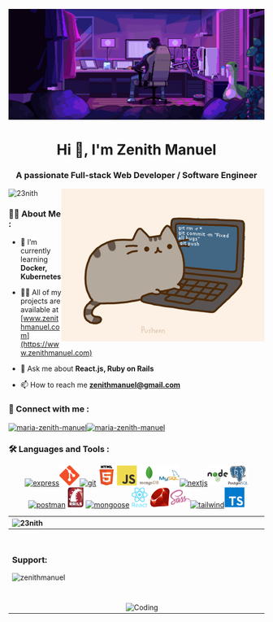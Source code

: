 [![MasterHead](https://raw.githubusercontent.com/23nith/23nith/main/animated-gif-ezgif.com-crop.gif)](https://www.zenithmanuel.com)
<h1 align="center">Hi 👋, I'm Zenith Manuel</h1>
<h3 align="center">A passionate Full-stack Web Developer / Software Engineer</h3>

<img align="right" alt="Coding" width="400" src="https://raw.githubusercontent.com/fate0/fate0/master/artwork/pusheencode.gif">

<p align="left"> <img src="https://komarev.com/ghpvc/?username=23nith&label=Profile%20views&color=0e75b6&style=flat" alt="23nith" /> </p>

### :man_technologist: About Me :

- 🌱 I’m currently learning **Docker, Kubernetes**

- 👨‍💻 All of my projects are available at [www.zenithmanuel.com](https://www.zenithmanuel.com)

- 💬 Ask me about **React.js, Ruby on Rails**

- 📫 How to reach me **zenithmanuel@gmail.com**

### :email: Connect with me :
<a href="https://linkedin.com/in/maria-zenith-manuel" target="blank"><img align="center" src="https://upload.wikimedia.org/wikipedia/commons/thumb/1/1f/Blank_square.svg/1200px-Blank_square.svg.png" alt="maria-zenith-manuel" height="30" width="40" /></a><a href="https://linkedin.com/in/maria-zenith-manuel" target="blank"><img align="center" src="https://raw.githubusercontent.com/rahuldkjain/github-profile-readme-generator/master/src/images/icons/Social/linked-in-alt.svg" alt="maria-zenith-manuel" height="30" width="40" /></a>

### :hammer_and_wrench: Languages and Tools :
<p align="center"><a href="https://expressjs.com" target="_blank" rel="noreferrer"><img src="https://www.nextontop.com/assets/img/services/web/expressjs.svg" alt="express" title="express" width="40" height="40"/></a><a href="https://git-scm.com/" target="_blank" rel="noreferrer"><img src="https://raw.githubusercontent.com/devicons/devicon/2ae2a900d2f041da66e950e4d48052658d850630/icons/git/git-original.svg" alt="git" title="git" width="40" height="40"/></a><a href="https://git-scm.com/" target="_blank" rel="noreferrer"><img src="https://e7.pngegg.com/pngimages/914/758/png-clipart-computer-icons-logo-github-github-logo-logo-computer-program-thumbnail.png" alt="git" title="git" width="40" height="40"/></a><a href="https://www.w3.org/html/" target="_blank" rel="noreferrer"><img src="https://raw.githubusercontent.com/devicons/devicon/master/icons/html5/html5-original-wordmark.svg" alt="html5" title="html5" width="40" height="40"/></a><a href="https://developer.mozilla.org/en-US/docs/Web/JavaScript" target="_blank" rel="noreferrer"><img src="https://raw.githubusercontent.com/devicons/devicon/master/icons/javascript/javascript-original.svg" alt="javascript" title="javascript" width="40" height="40"/></a>
  <a href="https://www.mongodb.com/" target="_blank" rel="noreferrer"><img src="https://raw.githubusercontent.com/devicons/devicon/master/icons/mongodb/mongodb-original-wordmark.svg" alt="mongodb" title="mongodb" width="40" height="40"/></a><a href="https://www.mysql.com/" target="_blank" rel="noreferrer"><img src="https://raw.githubusercontent.com/devicons/devicon/master/icons/mysql/mysql-original-wordmark.svg" alt="mysql" title="mysql" width="40" height="40"/></a><a href="https://nextjs.org/" target="_blank" rel="noreferrer"><img src="https://media.graphassets.com/VKHHNvEETYqZRkqgjybc" alt="nextjs" title="nextjs" width="40" height="40"/></a><a href="https://nodejs.org" target="_blank" rel="noreferrer"><img src="https://raw.githubusercontent.com/devicons/devicon/master/icons/nodejs/nodejs-original-wordmark.svg" alt="nodejs" title="nodejs" width="40" height="40"/></a><a href="https://www.postgresql.org" target="_blank" rel="noreferrer"><img src="https://raw.githubusercontent.com/devicons/devicon/master/icons/postgresql/postgresql-original-wordmark.svg" alt="postgresql" title="postgresql" width="40" height="40"/></a><a href="https://postman.com" target="_blank" rel="noreferrer"><img src="https://www.vectorlogo.zone/logos/getpostman/getpostman-icon.svg" alt="postman" title="postman" width="40" height="40"/></a><a href="https://rubyonrails.org" target="_blank" rel="noreferrer"><img src="https://raw.githubusercontent.com/devicons/devicon/master/icons/rails/rails-original-wordmark.svg" alt="rails" title="rails" width="40" height="40"/></a><a href="https://reactjs.org/" target="_blank" rel="noreferrer"><a href="https://mongoosejs.com/" target="_blank" rel="noreferrer"><img src="https://cdn.worldvectorlogo.com/logos/mongoose-1.svg" title="mongoose" alt="mongoose" height="40" width="40px"/></a><img src="https://raw.githubusercontent.com/devicons/devicon/master/icons/react/react-original-wordmark.svg" alt="react" title="react" width="40" height="40"/></a><a href="https://www.ruby-lang.org/en/" target="_blank" rel="noreferrer"><img src="https://raw.githubusercontent.com/devicons/devicon/master/icons/ruby/ruby-original.svg" alt="ruby" title="ruby" width="40" height="40"/></a><a href="https://sass-lang.com" target="_blank" rel="noreferrer"><img src="https://raw.githubusercontent.com/devicons/devicon/master/icons/sass/sass-original.svg" alt="sass" title="sass" width="40" height="40"/></a><a href="https://tailwindcss.com/" target="_blank" rel="noreferrer"><img src="https://www.vectorlogo.zone/logos/tailwindcss/tailwindcss-icon.svg" alt="tailwind" title="tailwind" width="40" height="40"/></a><a href="https://www.typescriptlang.org/" target="_blank" rel="noreferrer"><img src="https://raw.githubusercontent.com/devicons/devicon/master/icons/typescript/typescript-original.svg" alt="typescript" title="typescript" width="40" height="40"/></a></p>


|<img align="left" style="width: fit-content;" src="https://github-readme-stats.vercel.app/api/top-langs?username=23nith&show_icons=true&locale=en&layout=compact&theme=tokyonight" alt="23nith" /> | <img align="right" style=" width: fit-content;" src="https://github-readme-streak-stats.herokuapp.com/?user=23nith&theme=tokyonight" alt="23nith" />|
|---|---|
| <h3 align="left">Support:</h3><p><a href="https://www.buymeacoffee.com/zenithmanuel"> <img align="left" src="https://cdn.buymeacoffee.com/buttons/v2/default-yellow.png" height="50" width="210" alt="zenithmanuel" /></a></p><br><br> | <h3><br/></h3><div style="margin-top: 100px;"><a href="https://www.codewars.com/users/23nith"><img align="right" alt="Coding" width="400" src="https://www.codewars.com/users/23nith/badges/large"></a></div> |



